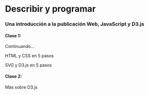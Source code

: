 # Describir y programar

### Una introducción a la publicación Web, JavaScript y D3.js

#### Clase 1: 

Continuando…

HTML y CSS en 5 pasos

SVG y D3.js en 5 pasos

#### Clase 2:

Más sobre D3.js
